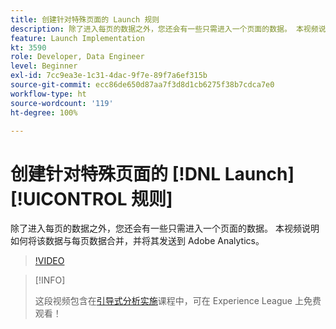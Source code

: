 ```yaml
---
title: 创建针对特殊页面的 Launch 规则
description: 除了进入每页的数据之外，您还会有一些只需进入一个页面的数据。 本视频说明如何将该数据与每页数据合并，并将其发送到 Adobe Analytics。
feature: Launch Implementation
kt: 3590
role: Developer, Data Engineer
level: Beginner
exl-id: 7cc9ea3e-1c31-4dac-9f7e-89f7a6ef315b
source-git-commit: ecc86de650d87aa7f3d8d1cb6275f38b7cdca7e0
workflow-type: ht
source-wordcount: '119'
ht-degree: 100%

---
```


# 创建针对特殊页面的 [!DNL Launch][!UICONTROL  规则]

除了进入每页的数据之外，您还会有一些只需进入一个页面的数据。 本视频说明如何将该数据与每页数据合并，并将其发送到 Adobe Analytics。

>[!VIDEO](https://video.tv.adobe.com/v/28770/?quality=12&learn=on)

>[!INFO]
>
> 这段视频包含在[引导式分析实施](https://experienceleague.adobe.com/?recommended=Analytics-D-1-2019.1)课程中，可在 Experience League 上免费观看！